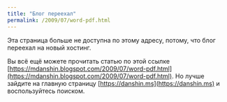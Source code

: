 ```yaml
---
title: "Блог переехал"
permalink: /2009/07/word-pdf.html
---
```

Эта страница больше не доступна по этому адресу, потому, что блог переехал на новый хостинг.

Вы всё ещё можете прочитать статью по этой ссылке [https://mdanshin.blogspot.com/2009/07/word-pdf.html](https://mdanshin.blogspot.com/2009/07/word-pdf.html). Но лучше зайдите на главную страницу [https://danshin.ms](https://danshin.ms) и воспользуйтесь поиском.